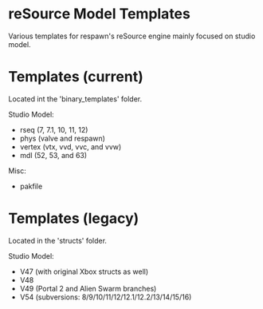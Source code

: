 # reSource Model Templates
Various templates for respawn's reSource engine mainly focused on studio model.

# Templates (current)
Located int the 'binary_templates' folder.

Studio Model:
  - rseq (7, 7.1, 10, 11, 12)
  - phys (valve and respawn)
  - vertex (vtx, vvd, vvc, and vvw)
  - mdl (52, 53, and 63)

Misc:
  - pakfile

# Templates (legacy)
Located in the 'structs' folder.

Studio Model:
  - V47 (with original Xbox structs as well)  
  - V48  
  - V49 (Portal 2 and Alien Swarm branches)
  - V54 (subversions: 8/9/10/11/12/12.1/12.2/13/14/15/16)
